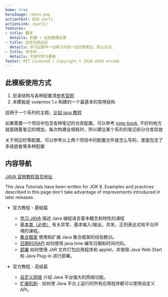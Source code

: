 ```yaml
---
home: true
heroImage: /hero.png
actionText: 前往 part1 
actionLink: /part1/
features:
- title: 翻译
  details: 机翻 + 经验整理记录
- title: 边学边练边记
  details: 学习过程中一边练习代码一边记录笔记，防止忘记。
- title: 写作中...
  details: 不定时学习更新
footer: MIT Licensed | Copyright © 2018-2019 mrcode
---
```



## 此模板使用方式

1. 目录结构与各种配置清[参考官网](https://v1.vuepress.vuejs.org/zh/guide/directory-structure.html)
2. 本模板是 vuepress 1.x 构建的一个最基本的常用结构

  适用于一个系列的主题，[比如 java 教程](https://zq99299.github.io/java-tutorial/)

  如果需要一个项目中包含各种笔记的仓库配置，可以参考 [note-book](https://zq99299.github.io/java-tutorial/),
  不好的地方就是随着笔记的增加，每次构建会很耗时，所以建议某个系列的笔记拆分仓库存放

关于侧边栏等配置，可以参考以上两个项目中的配置文件是怎么写的，里面包含了多级嵌套等多种配置

## 内容导航

[JAVA 官网教程首页地址](https://docs.oracle.com/javase/tutorial/index.html)

The Java Tutorials have been written for JDK 8. Examples and practices described in this page don't take advantage of improvements introduced in later releases.

- 官方教程 - 基础篇
  - [学习 JAVA](/java/) 描述 Java 编程语言基本概念和特性的课程
  - [基本类（必修）](/essential/) 有关异常，基本输入/输出，并发，正则表达式和平台环境的课程。
  - [集合框架](/collections/) 使用和扩展 Java 集合框架的经验教训。
  - [日期时间API](/datetime/) 如何使用 java.time 编写日期和时间代码。
  - [部署](/deployment/) 如何使用 JAR 文件打包应用程序和 applet，并使用 Java Web Start 和 Java Plug-in 进行部署。

- 官方教程 - 高级篇
  - [自定义网络](/networking/) 介绍 Java 平台强大的网络功能。
  - [扩展机制](/ext/) - 如何使 Java 平台上运行的所有应用程序都可以使用自定义 API。
